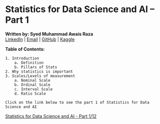 # Statistics for Data Science and AI – Part 1  
**Written by: Syed Muhammad Awais Raza**  
[LinkedIn](https://www.linkedin.com/in/syed-muhammad-awais-raza-905317278/) | [Email](mailto:awaisraza5424@gmail.com) | [GitHub](https://github.com/awai1s) | [Kaggle](https://www.kaggle.com/awais5424) 


**Table of Contents:**

    1. Introduction  
        a. Definition  
        b. Pillars of Stats 
    2. Why statistics is important 
    3. Scales/Levels of measurement  
        a. Nominal Scale  
        b. Ordinal Scale 
        c. Interval Scale 
        d. Ratio Scale  
    
`Click on the link below to see the part 1 of Statistics for Data Science and AI`    

[Statistics for Data Science and AI - Part 1/12](https://www.linkedin.com/feed/update/urn:li:activity:7249109424194080768?utm_source=share&utm_medium=member_desktop)